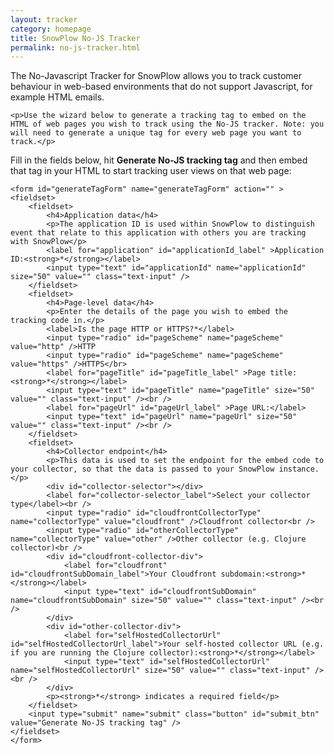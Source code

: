 ```yaml
---
layout: tracker
category: homepage
title: SnowPlow No-JS Tracker
permalink: no-js-tracker.html
---
```


<div id="title">
</div>
<div id="introduction">
	<p>The No-Javascript Tracker for SnowPlow allows you to track customer behaviour in web-based environments that do not support Javascript, for example HTML emails.</p>
	
	<p>Use the wizard below to generate a tracking tag to embed on the HTML of web pages you wish to track using the No-JS tracker. Note: you will need to generate a unique tag for every web page you want to track.</p>
</div>

<div id="generator">
	<p>Fill in the fields below, hit <b>Generate No-JS tracking tag</b> and then embed that tag in your HTML to start tracking user views on that web page:</p>
	
	<form id="generateTagForm" name="generateTagForm" action="" >
	<fieldset>
		<fieldset>
			<h4>Application data</h4>
			<p>The application ID is used within SnowPlow to distinguish event that relate to this application with others you are tracking with SnowPlow</p>
			<label for="application" id="applicationId_label" >Application ID:<strong>*</strong></label>
			<input type="text" id="applicationId" name="applicationId" size="50" value="" class="text-input" />
		</fieldset>
		<fieldset>
			<h4>Page-level data</h4>
			<p>Enter the details of the page you wish to embed the tracking code in.</p>
			<label>Is the page HTTP or HTTPS?*</label>
			<input type="radio" id="pageScheme" name="pageScheme" value="http" />HTTP
			<input type="radio" id="pageScheme" name="pageScheme" value="https" />HTTPS</br>
			<label for="pageTitle" id="pageTitle_label" >Page title:<strong>*</strong></label>
			<input type="text" id="pageTitle" name="pageTitle" size="50" value="" class="text-input" /><br />
			<label for="pageUrl" id="pageUrl_label" >Page URL:</label>
			<input type="text" id="pageUrl" name="pageUrl" size="50" value="" class="text-input" /><br />
		</fieldset>
		<fieldset>
			<h4>Collector endpoint</h4>
			<p>This data is used to set the endpoint for the embed code to your collector, so that the data is passed to your SnowPlow instance.</p>
			<div id="collector-selector"></div>
			<label for="collector-selector_label">Select your collector type</label><br />
			<input type="radio" id="cloudfrontCollectorType" name="collectorType" value="cloudfront" />Cloudfront collector<br />
			<input type="radio" id="otherCollectorType" name="collectorType" value="other" />Other collector (e.g. Clojure collector)<br />
			<div id="cloudfront-collector-div">
				<label for="cloudfront" id="cloudfrontSubDomain_label">Your Cloudfront subdomain:<strong>*</strong></label>
				<input type="text" id="cloudfrontSubDomain" name="cloudfrontSubDomain" size="50" value="" class="text-input" /><br />
			</div>
			<div id="other-collector-div">
				<label for="selfHostedCollectorUrl" id="selfHostedCollectorUrl_label">Your self-hosted collector URL (e.g. if you are running the Clojure collector):<strong>*</strong></label>
				<input type="text" id="selfHostedCollectorUrl" name="selfHostedCollectorUrl" size="50" value="" class="text-input" /><br />	
			</div>
			<p><strong>*</strong> indicates a required field</p>
		</fieldset>
		<input type="submit" name="submit" class="button" id="submit_btn" value="Generate No-JS tracking tag" />
	</fieldset>
	</form>
</div>

<div id="output">
</div>

